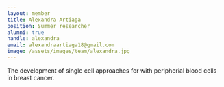 ```yaml
---
layout: member
title: Alexandra Artiaga
position: Summer researcher
alumni: true
handle: alexandra
email: alexandraartiaga18@gmail.com
image: /assets/images/team/alexandra.jpg
---
```


The development of single cell approaches for with peripherial blood cells in breast cancer.
